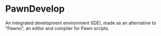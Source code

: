 # PawnDevelop
An integrated development environment (IDE), made as an alternative to "Pawno", an editor and compiler for Pawn scripts.
